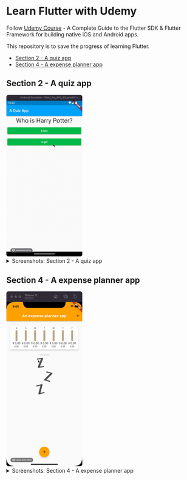 # Learn Flutter with Udemy

Follow [Udemy Course](https://www.udemy.com/course/learn-flutter-dart-to-build-ios-android-apps) - A Complete Guide to the Flutter SDK & Flutter Framework for building native iOS and Android apps.

This repository is to save the progress of learning Flutter.

- [Section 2 - A quiz app](#section-2---a-quiz-app)
- [Section 4 - A expense planner app](#section-4---a-expense-planner-app)

## Section 2 - A quiz app

<img src="./images/55.%20Reseting%20the%20quiz.gif" width=200>

<details>

<summary> Screenshots: Section 2 - A quiz app</summary>

### 25. Running the app on an emulator

<img src="./images/25.%20Running%20the%20app%20on%20an%20emulator.png" width=200>

### 27. First summary and additional syntax

<img src="./images/27.%20First%20summary%20and%20additional%20syntax.png" width=200>

### 37. A brief look under the hood - Harry Potter QA

<img src="./images/37.%20A%20brief%20look%20under%20the%20hood%20-%20Harry%20Potter%20QA.gif" width=200>

### 46. Mapping lists to widgets

<img src="./images/46.%20Mapping%20lists%20to%20widgets.gif" width=200>

### 53. Calculating a Total Score

<img src="./images/53.%20Calculating%20a%20Total%20Score.gif" width=200>

### 55. Reseting the quiz

<img src="./images/55.%20Reseting%20the%20quiz.gif" width=200>

</details>

## Section 4 - A expense planner app

<img src="./images/115.%20Final%20Polishing.gif" width=200>

<details>

<summary> Screenshots: Section 4 - A expense planner app </summary>

### 76. Mapping Data Into Widgets

<img src="./images/76.%20Mapping%20Data%20Into%20Widgets.png" width=200>

### 77. Building a Custom List Item

<img src="./images/77.%20Building%20a%20Custom%20List%20Item.png" width=200>

### 78. Styling a Container and Text

<img src="./images/78.%20Styling%20a%20Container%20and%20Text.png" width=200>

### 82. Using String Interpolation and Formatting Dates

<img src="./images/82.%20Using%20String%20Interpolation%20and%20Formatting%20Dates.png" width=200>

### 85. Adding Text Input Widgets

<img src="./images/85.%20Adding%20Text%20Input%20Widgets%20.png" width=200>

### 88. Connecting Widgets & Managing Data / State

<img src="./images/88.%20Connecting%20Widgets%20Managing%20Data%20State.gif" width=200>

### 92. Further Input & Output Styling and Configuration

<img src="./images/92.%20Further%20Input%20&%20Output%20Styling%20and%20Configuration.png" width=200>

### 94. Showing a Modal Bottom Sheet

<img src="./images/94.%20Showing%20a%20Modal%20Bottom%20Sheet.gif" width=200>

### 99. Adding Images to the App

<img src="./images/99.%20Adding%20Images%20to%20the%20App%20-%201.png" width=200>
<img src="./images/99.%20Adding%20Images%20to%20the%20App%20-%202.png" width=200>

### 104. Creating Bars for our Chart

<img src="./images/104.%20Creating%20Bars%20for%20our%20Chart.png" width=200>

### 109. Improving the Overall Chart

<img src="./images/109.%20Improving%20the%20Overall%20Chart.png" width=200>

### 117. Deleting Transactions & Using IconButtons

<img src="./images/117.%20Deleting%20Transactions%20&%20Using%20IconButtons.gif" width=200>

</details>